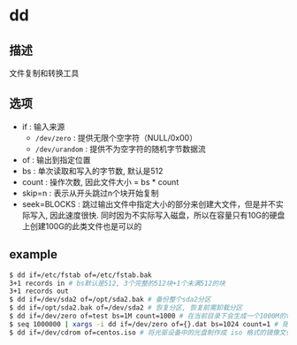 # dd

## 描述

文件复制和转换工具

## 选项
- if : 输入来源
    - `/dev/zero` : 提供无限个空字符（NULL/0x00）
    - `/dev/urandom` : 提供不为空字符的随机字节数据流
- of : 输出到指定位置
- bs : 单次读取和写入的字节数, 默认是512
- count : 操作次数, 因此文件大小 = bs * count
- skip=n : 表示从开头跳过n个块开始复制
- seek=BLOCKS : 跳过输出文件中指定大小的部分来创建大文件，但是并不实际写入, 因此速度很快. 同时因为不实际写入磁盘，所以在容量只有10G的硬盘上创建100G的此类文件也是可以的 

## example
```sh
$ dd if=/etc/fstab of=/etc/fstab.bak
3+1 records in # bs默认是512, 3个完整的512块+1个未满512的块
3+1 records out
$ dd if=/dev/sda2 of=/opt/sda2.bak # 备份整个sda2分区
$ dd if=/opt/sda2.bak of=/dev/sda2 # 恢复分区, 恢复前需卸载分区
$ dd if=/dev/zero of=test bs=1M count=1000 # 在当前目录下会生成一个1000M的test文件，文件内容为全0, 但是这样为实际写入硬盘，文件产生速度取决于硬盘读写速度
$ seq 1000000 | xargs -i dd if=/dev/zero of={}.dat bs=1024 count=1 # 随机生成1百万个1K的文件
$ dd if=/dev/cdrom of=centos.iso # 将光驱设备中的光盘制作成 iso 格式的镜像文件
```